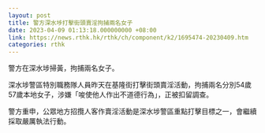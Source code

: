 ```yaml
---
layout: post
title: 警方深水埗打擊街頭賣淫拘捕兩名女子
date: 2023-04-09 01:13:18.000000000 +08:00
link: https://news.rthk.hk/rthk/ch/component/k2/1695474-20230409.htm
categories: rthk
---
```


警方在深水埗掃黃，拘捕兩名女子。

深水埗警區特別職務隊人員昨天在基隆街打擊街頭賣淫活動，拘捕兩名分別54歲57歲本地女子，涉嫌「唆使他人作出不道德行為」，正被扣留調查。

警方重申，公眾地方招攬人客作賣淫活動是深水埗警區重點打擊目標之一，會繼續採取嚴厲執法行動。
